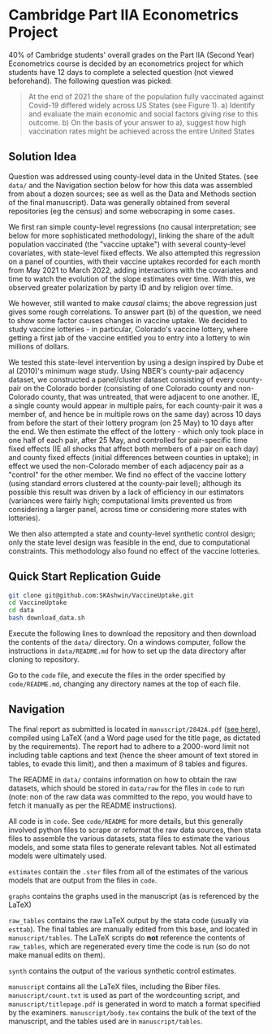 # Cambridge Part IIA Econometrics Project

40% of Cambridge students' overall grades on the Part IIA (Second Year) Econometrics course is decided by an econometrics project for which students have 12 days to complete a selected question (not viewed beforehand). The following question was picked:

>At the end of 2021 the share of the population fully vaccinated against Covid-19 differed widely across US States (see Figure 1).
a) Identify and evaluate the main economic and social factors giving rise to this outcome.
b) On the basis of your answer to a), suggest how high vaccination rates might be achieved across the entire United States


## Solution Idea

Question was addressed using county-level data in the United States. (see `data/` and the Navigation section below for how this data was assembled from about a dozen sources; see as well as the Data and Methods section of the final manuscript). Data was generally obtained from several repositories (eg the census) and some webscraping in some cases.

We first ran simple county-level regressions (no causal interpretation; see below for more sophisticated methodology), linking the share of the adult population vaccinated (the "vaccine uptake") with several county-level covariates, with state-level fixed effects. We also attempted this regression on a panel of counties, with their vaccine uptakes recorded for each month from May 2021 to March 2022, adding interactions with the covariates and time to watch the evolution of the slope estimates over time. With this, we observed greater polarization by party ID and by religion over time.

We however, still wanted to make _causal_ claims; the above regression just gives some rough correlations. To answer part (b) of the question, we need to show some factor causes changes in vaccine uptake. We decided to study vaccine lotteries - in particular, Colorado's vaccine lottery, where getting a first jab of the vaccine entitled you to entry into a lottery to win millions of dollars.

We tested this state-level intervention by using a design inspired by Dube et al (2010)'s minimum wage study. Using NBER's county-pair adjacency dataset, we constructed a panel/cluster dataset consisting of every county-pair on the Colorado border (consisting of one Colorado county and non-Colorado county, that was untreated, that were adjacent to one another. IE, a single county would appear in multiple pairs, for each county-pair it was a member of, and hence be in multiple rows on the same day) across 10 days from before the start of their lottery program (on 25 May) to 10 days after the end. We then estimate the effect of the lottery - which only took place in one half of each pair, after 25 May, and controlled for pair-specific time fixed effects (IE all shocks that affect both members of a pair on each day) and county fixed effects (initial differences between counties in uptake); in effect we used the non-Colorado member of each adjacency pair as a "control" for the other member. We find no effect of the vaccine lottery (using standard errors clustered at the county-pair level); although its possible this result was driven by a lack of efficiency in our estimators (variances were fairly high; computational limits prevented us from considering a larger panel, across time or considering more states with lotteries).

We then also attempted a state and county-level synthetic control design; only the state level design was feasible in the end, due to computational constraints. This methodology also found no effect of the vaccine lotteries.

## Quick Start Replication Guide

```bash
git clone git@github.com:SKAshwin/VaccineUptake.git
cd VaccineUptake
cd data
bash download_data.sh
```

Execute the following lines to download the repository and then download the contents of the `data/` directory. On a windows computer, follow the instructions in `data/README.md` for how to set up the data directory after cloning to repository.

Go to the `code` file, and execute the files in the order specified by `code/README.md`, changing any directory names at the top of each file.

## Navigation

The final report as submitted is located in `manuscript/2842A.pdf` ([see here](https://github.com/SKAshwin/VaccineUptake/blob/main/manuscript/2842A%20Question%201.pdf)), compiled using LaTeX (and a Word page used for the title page, as dictated by the requirements). The report had to adhere to a 2000-word limit not including table captions and text (hence the sheer amount of text stored in tables, to evade this limit), and then a maximum of 8 tables and figures.

The README in `data/` contains information on how to obtain the raw datasets, which should be stored in `data/raw` for the files in `code` to run (note: non of the raw data was committed to the repo, you would have to fetch it manually as per the README instructions).

All code is in `code`. See `code/README` for more details, but this generally involved python files to scrape or reformat the raw data sources, then stata files to assemble the various datasets, stata files to estimate the various models, and some stata files to generate relevant tables. Not all estimated models were ultimately used.

`estimates` contain the `.ster` files from all of the estimates of the various models that are output from the files in `code`.

`graphs` contains the graphs used in the manuscript (as is referenced by the LaTeX)

`raw_tables` contains the raw LaTeX output by the stata code (usually via `esttab`). The final tables are manually edited from this base, and located in `manuscript/tables`. The LaTeX scripts do **not** reference the contents of `raw_tables`, which are regenerated every time the code is run (so do not make manual edits on them).

`synth` contains the output of the various synthetic control estimates.

`manuscript` contains all the LaTeX files, including the Biber files. `manuscript/count.txt` is used as part of the wordcounting script, and `manuscript/titlepage.pdf` is generated in word to match a format specified by the examiners. `manuscript/body.tex` contains the bulk of the text of the manuscript, and the tables used are in `manuscript/tables`.